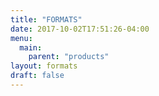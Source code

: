 ```yaml
---
title: "FORMATS"
date: 2017-10-02T17:51:26-04:00
menu:
  main:
    parent: "products"
layout: formats
draft: false
---
```

